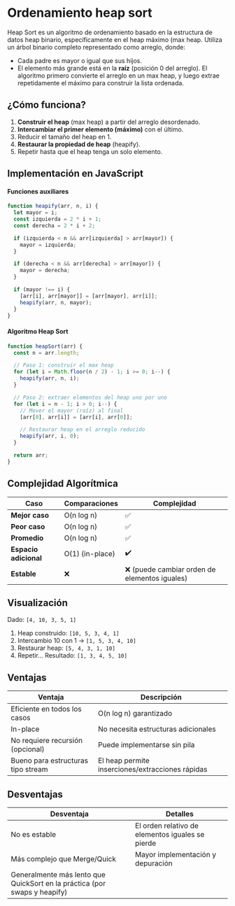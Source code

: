# **Ordenamiento heap sort**  

Heap Sort es un algoritmo de ordenamiento basado en la estructura de datos heap binario, específicamente en el heap máximo (max heap.
Utiliza un árbol binario completo representado como arreglo, donde:
- Cada padre es mayor o igual que sus hijos.
- El elemento más grande está en la **raíz** (posición 0 del arreglo).
El algoritmo primero convierte el arreglo en un max heap, y luego extrae repetidamente el máximo para construir la lista ordenada.



## ¿Cómo funciona?

1. **Construir el heap** (max heap) a partir del arreglo desordenado.
2. **Intercambiar el primer elemento (máximo)** con el último.
3. Reducir el tamaño del heap en 1.
4. **Restaurar la propiedad de heap** (heapify).
5. Repetir hasta que el heap tenga un solo elemento.



## Implementación en JavaScript

#### Funciones auxiliares
```js
function heapify(arr, n, i) {
  let mayor = i;
  const izquierda = 2 * i + 1;
  const derecha = 2 * i + 2;

  if (izquierda < n && arr[izquierda] > arr[mayor]) {
    mayor = izquierda;
  }

  if (derecha < n && arr[derecha] > arr[mayor]) {
    mayor = derecha;
  }

  if (mayor !== i) {
    [arr[i], arr[mayor]] = [arr[mayor], arr[i]];
    heapify(arr, n, mayor);
  }
}
```

#### Algoritmo Heap Sort
```js
function heapSort(arr) {
  const n = arr.length;

  // Paso 1: construir el max heap
  for (let i = Math.floor(n / 2) - 1; i >= 0; i--) {
    heapify(arr, n, i);
  }

  // Paso 2: extraer elementos del heap uno por uno
  for (let i = n - 1; i > 0; i--) {
    // Mover el mayor (raíz) al final
    [arr[0], arr[i]] = [arr[i], arr[0]];

    // Restaurar heap en el arreglo reducido
    heapify(arr, i, 0);
  }

  return arr;
}
```



## Complejidad Algorítmica

| Caso                  | Comparaciones   | Complejidad                                  |
| --------------------- | --------------- | -------------------------------------------- |
| **Mejor caso**        | O(n log n)      | ✅                                            |
| **Peor caso**         | O(n log n)      | ✅                                            |
| **Promedio**          | O(n log n)      | ✅                                            |
| **Espacio adicional** | O(1) (in-place) | ✔️                                           |
| **Estable**           | ❌               | ❌ (puede cambiar orden de elementos iguales) |



## Visualización

Dado: `[4, 10, 3, 5, 1]`
1. Heap construido: `[10, 5, 3, 4, 1]`
2. Intercambio 10 con 1 → `[1, 5, 3, 4, 10]`
3. Restaurar heap: `[5, 4, 3, 1, 10]`
4. Repetir...
Resultado: `[1, 3, 4, 5, 10]`



## Ventajas

| Ventaja                            | Descripción                                      |
| ---------------------------------- | ------------------------------------------------ |
| Eficiente en todos los casos       | O(n log n) garantizado                           |
| In-place                           | No necesita estructuras adicionales              |
| No requiere recursión (opcional)   | Puede implementarse sin pila                     |
| Bueno para estructuras tipo stream | El heap permite inserciones/extracciones rápidas |



## Desventajas

|Desventaja|Detalles|
|---|---|
|No es estable|El orden relativo de elementos iguales se pierde|
|Más complejo que Merge/Quick|Mayor implementación y depuración|
|Generalmente más lento que QuickSort en la práctica (por swaps y heapify)||
